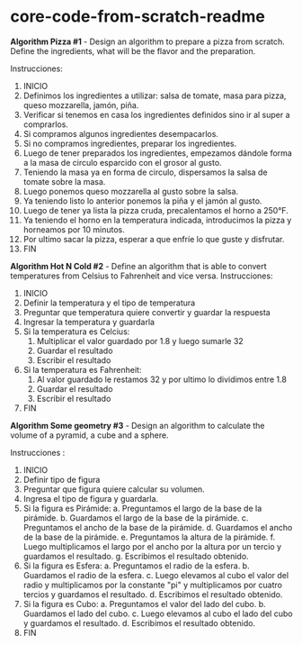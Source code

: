# core-code-from-scratch-readme

**Algorithm Pizza #1**
	- Design an algorithm to prepare a pizza from scratch. Define the ingredients, what will be the flavor and the preparation.

Instrucciones:
1. INICIO
2. Definimos los ingredientes a utilizar: salsa de tomate, masa para pizza, queso mozzarella, jamón, piña.
3. Verificar si tenemos en casa los ingredientes definidos sino ir al super a comprarlos.
4. Si compramos algunos ingredientes desempacarlos.
5. Si no compramos ingredientes, preparar los ingredientes.
6. Luego de tener preparados los ingredientes, empezamos dándole forma a la masa de circulo esparcido con el grosor al gusto.
7. Teniendo la masa ya en forma de circulo, dispersamos la salsa de tomate sobre la masa.
8. Luego ponemos queso mozzarella al gusto sobre la salsa.
9. Ya teniendo listo lo anterior ponemos la piña y el jamón al gusto.
10. Luego de tener ya lista la  pizza cruda, precalentamos el horno  a 250°F.
11. Ya teniendo el horno en la temperatura indicada, introducimos la pizza y horneamos por 10 minutos.
12. Por ultimo sacar la pizza, esperar a que enfríe lo que guste  y disfrutar.
13. FIN
	
	
**Algorithm Hot N Cold #2**
	- Define an algorithm that is able to convert temperatures from Celsius to Fahrenheit and vice versa.
Instrucciones:
1. INICIO
2. Definir la temperatura y el tipo de temperatura
3. Preguntar que temperatura quiere convertir y guardar la respuesta
4. Ingresar la temperatura y guardarla 
5. Si la temperatura es Celcius:
	1. Multiplicar el valor guardado por 1.8 y luego sumarle 32
	2. Guardar el resultado
	3. Escribir el resultado
6. Si la temperatura es Fahrenheit:
	1. Al valor guardado le restamos 32 y por ultimo lo dividimos entre 1.8
	2. Guardar el resultado
	3. Escribir el resultado
7. FIN
		
**Algorithm Some geometry #3**
	- Design an algorithm to calculate the volume of a pyramid, a cube and a sphere.
	
Instrucciones :
1. INICIO
2. Definir tipo de figura
3. Preguntar que figura quiere calcular su volumen.
4. Ingresa el tipo de figura y guardarla.
5. Si la figura es Pirámide:
	a. Preguntamos el largo de la base de la  pirámide.
	b. Guardamos el largo de la base de la  pirámide.
	c. Preguntamos el ancho de la base de la  pirámide.
	d. Guardamos el ancho de la base de la  pirámide.
	e. Preguntamos la altura de la pirámide.
	f. Luego  multiplicamos el largo  por el ancho por la altura por un tercio y guardamos el resultado.
	g. Escribimos el resultado obtenido.
6. Si la figura es Esfera:
	a. Preguntamos el radio de la esfera.
	b. Guardamos el radio de la esfera.
	c. Luego elevamos al cubo el valor del radio y multiplicamos por la constante "pi" y multiplicamos por cuatro tercios y guardamos el resultado.
	d. Escribimos el resultado obtenido.
7. Si la figura es Cubo:
	a. Preguntamos el valor del lado del cubo.
	b. Guardamos el lado del cubo.
	c. Luego elevamos al cubo el lado del cubo y guardamos el resultado.
	d. Escribimos el resultado obtenido.
8. FIN
